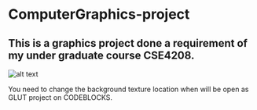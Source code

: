 # ComputerGraphics-project

## This is a graphics project done a requirement of my under graduate course CSE4208. 

![alt text](https://imgur.com/a/9ty2V "Game running")




You need to change the background texture location when will be open as GLUT project on CODEBLOCKS.
